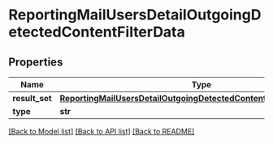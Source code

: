 # ReportingMailUsersDetailOutgoingDetectedContentFilterData

## Properties
Name | Type | Description | Notes
------------ | ------------- | ------------- | -------------
**result_set** | [**ReportingMailUsersDetailOutgoingDetectedContentFilterDataResultSet**](ReportingMailUsersDetailOutgoingDetectedContentFilterDataResultSet.md) |  | [optional] 
**type** | **str** |  | [optional] 

[[Back to Model list]](../README.md#documentation-for-models) [[Back to API list]](../README.md#documentation-for-api-endpoints) [[Back to README]](../README.md)

